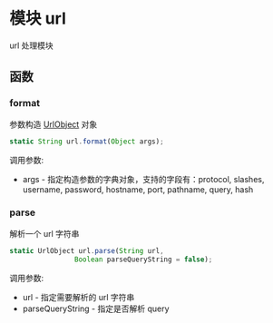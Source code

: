 # 模块 url
url 处理模块

## 函数
        
### format
参数构造 [UrlObject](../../object/ifs/UrlObject.md) 对象
```JavaScript
static String url.format(Object args);
```

调用参数:
* args - 指定构造参数的字典对象，支持的字段有：protocol, slashes, username, password, hostname, port, pathname, query, hash

### parse
解析一个 url 字符串
```JavaScript
static UrlObject url.parse(String url,
                Boolean parseQueryString = false);
```

调用参数:
* url - 指定需要解析的 url 字符串
* parseQueryString - 指定是否解析 query

